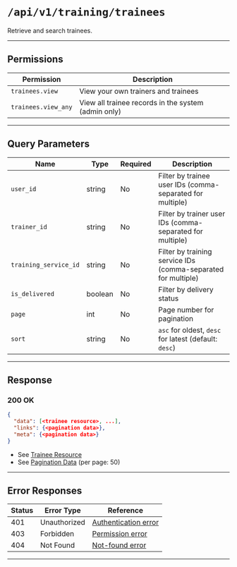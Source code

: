 # `/api/v1/training/trainees`

Retrieve and search trainees.


---

## Permissions
| Permission         | Description                                              |
|--------------------|----------------------------------------------------------|
| `trainees.view`    | View your own trainers and trainees                      |
| `trainees.view_any`| View all trainee records in the system (admin only)      |

---

## Query Parameters
| Name                | Type    | Required | Description                                                      |
|---------------------|---------|----------|------------------------------------------------------------------|
| `user_id`           | string  | No       | Filter by trainee user IDs (comma-separated for multiple)         |
| `trainer_id`        | string  | No       | Filter by trainer user IDs (comma-separated for multiple)         |
| `training_service_id`| string | No       | Filter by training service IDs (comma-separated for multiple)     |
| `is_delivered`      | boolean | No       | Filter by delivery status                                        |
| `page`              | int     | No       | Page number for pagination                                       |
| `sort`              | string  | No       | `asc` for oldest, `desc` for latest (default: `desc`)            |

---

## Response

### 200 OK
```json
{
  "data": [<trainee resource>, ...],
  "links": {<pagination data>},
  "meta": {<pagination data>}
}
```
- See [Trainee Resource](trainee_resource.md)
- See [Pagination Data](../../_globals/pagination-data.md) (per page: 50)

---

## Error Responses
| Status | Error Type         | Reference                                                      |
|--------|--------------------|----------------------------------------------------------------|
| 401    | Unauthorized       | [Authentication error](../../_globals/authentication-errors.md) |
| 403    | Forbidden          | [Permission error](../../_globals/permission-errors.md)         |
| 404    | Not Found          | [Not-found error](../../_globals/not-found-errors.md)           |

---

